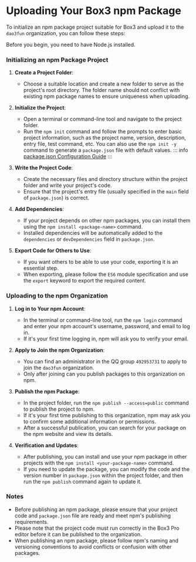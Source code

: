 # Uploading Your Box3 npm Package

To initialize an npm package project suitable for Box3 and upload it to the `dao3fun` organization, you can follow these steps:

Before you begin, you need to have Node.js installed.

### Initializing an npm Package Project

1.  **Create a Project Folder**:

    - Choose a suitable location and create a new folder to serve as the project's root directory. The folder name should not conflict with existing npm package names to ensure uniqueness when uploading.

2.  **Initialize the Project**:

    - Open a terminal or command-line tool and navigate to the project folder.
    - Run the `npm init` command and follow the prompts to enter basic project information, such as the project name, version, description, entry file, test command, etc. You can also use the `npm init -y` command to generate a `package.json` file with default values.
      ::: info
      [package.json Configuration Guide](https://docs.npmjs.com/cli/v10/configuring-npm/package-json)
      :::

3.  **Write the Project Code**:

    - Create the necessary files and directory structure within the project folder and write your project's code.
    - Ensure that the project's entry file (usually specified in the `main` field of `package.json`) is correct.

4.  **Add Dependencies**:

    - If your project depends on other npm packages, you can install them using the `npm install <package-name>` command.
    - Installed dependencies will be automatically added to the `dependencies` or `devDependencies` field in `package.json`.

5.  **Export Code for Others to Use**:
    - If you want others to be able to use your code, exporting it is an essential step.
    - When exporting, please follow the `ES6` module specification and use the `export` keyword to export the required content.

### Uploading to the npm Organization

1.  **Log in to Your npm Account**:

    - In the terminal or command-line tool, run the `npm login` command and enter your npm account's username, password, and email to log in.
    - If it's your first time logging in, npm will ask you to verify your email.

2.  **Apply to Join the npm Organization**:

    - You can find an administrator in the QQ group `492953731` to apply to join the `dao3fun` organization.
    - Only after joining can you publish packages to this organization on npm.

3.  **Publish the npm Package**:

    - In the project folder, run the `npm publish --access=public` command to publish the project to npm.
    - If it's your first time publishing to this organization, npm may ask you to confirm some additional information or permissions.
    - After a successful publication, you can search for your package on the npm website and view its details.

4.  **Verification and Updates**:
    - After publishing, you can install and use your npm package in other projects with the `npm install <your-package-name>` command.
    - If you need to update the package, you can modify the code and the version number in `package.json` within the project folder, and then run the `npm publish` command again to update it.

### Notes

- Before publishing an npm package, please ensure that your project code and `package.json` file are ready and meet npm's publishing requirements.
- Please note that the project code must run correctly in the Box3 Pro editor before it can be published to the organization.
- When publishing an npm package, please follow npm's naming and versioning conventions to avoid conflicts or confusion with other packages.
